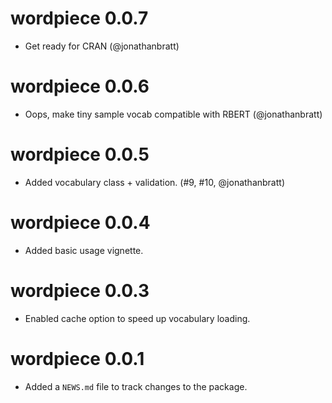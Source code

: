 # wordpiece 0.0.7

* Get ready for CRAN (@jonathanbratt)

# wordpiece 0.0.6

* Oops, make tiny sample vocab compatible with RBERT (@jonathanbratt)

# wordpiece 0.0.5

* Added vocabulary class + validation. (#9, #10, @jonathanbratt)

# wordpiece 0.0.4

* Added basic usage vignette.

# wordpiece 0.0.3

* Enabled cache option to speed up vocabulary loading.

# wordpiece 0.0.1

* Added a `NEWS.md` file to track changes to the package.
